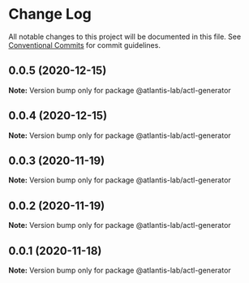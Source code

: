 # Change Log

All notable changes to this project will be documented in this file.
See [Conventional Commits](https://conventionalcommits.org) for commit guidelines.

## 0.0.5 (2020-12-15)

**Note:** Version bump only for package @atlantis-lab/actl-generator





## 0.0.4 (2020-12-15)

**Note:** Version bump only for package @atlantis-lab/actl-generator





## 0.0.3 (2020-11-19)

**Note:** Version bump only for package @atlantis-lab/actl-generator





## 0.0.2 (2020-11-19)

**Note:** Version bump only for package @atlantis-lab/actl-generator





## 0.0.1 (2020-11-18)

**Note:** Version bump only for package @atlantis-lab/actl-generator

